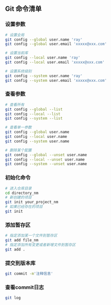 ## Git 命令清单

### 设置参数
```bash
# 设置全局
git config --global user.name 'ray'
git config --global user.email 'xxxxx@xxx.com'

# 设置当前库
git config --local user.name 'ray'
git config --local user.email 'xxxxx@xxx.com'

# 设置系统级别
git config --system user.name 'ray'
git config --system user.email 'xxxxx@xxx.com'
```

### 查看参数
```bash
# 查看所有
git config --global --list
git config --local --list
git config --system --list

# 查看单一参数
git config --global user.name
git config --local user.name
git config --system user.name

# 删除某个配置
git config --global --unset user.name
git config --local --unset user.name
git config --system --unset user.name
```


### 初始化命令
```bash
# 进入仓库目录
cd directory_nm
# 新创建的项目
git init your_project_nm
# 如果已经存在的项目
git init
```

### 添加暂存区
```bash
# 指定添加某一个文件到暂存区
git add file_nm
# 指定添加所有变更或者新增文件到暂存区
git add .
```

### 提交到版本库
```bash
git commit -m'注释信息'
```

### 查看commit日志
```bash
git log
```

